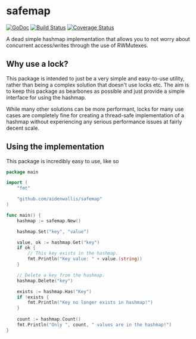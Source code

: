 # safemap

[![GoDoc](https://godoc.org/github.com/aidenwallis/safemap?status.svg)](https://godoc.org/github.com/aidenwallis/safemap)
[![Build Status](https://travis-ci.org/aidenwallis/safemap.svg?branch=master)](https://travis-ci.org/aidenwallis/safemap)
[![Coverage Status](https://coveralls.io/repos/github/aidenwallis/safemap/badge.svg?branch=master)](https://coveralls.io/github/aidenwallis/safemap?branch=master)

A dead simple hashmap implementation that allows you to not worry about concurrent access/writes through the use of RWMutexes.

## Why use a lock?

This package is intended to just be a very simple and easy-to-use utility, rather than being a complex solution that doesn't use locks etc. The aim is to keep this package as bearbones as possible and just provide a simple interface for using the hashmap.

While many other solutions can be more performant, locks for many use cases are completely fine for creating a thread-safe implementation of a hashmap without experiencing any serious performance issues at fairly decent scale.


## Using the implementation

This package is incredibly easy to use, like so

```go
package main

import (
	"fmt"

	"github.com/aidenwallis/safemap"
)

func main() {
	hashmap := safemap.New()

	hashmap.Set("key", "value")

	value, ok := hashmap.Get("key")
	if ok {
		// This key exists in the hashmap.
		fmt.Println("Key value: " + value.(string))
	}

	// Delete a key from the hashmap.
	hashmap.Delete("key")

	exists := hashmap.Has("Key")
	if !exists {
        fmt.Println("Key no longer exists in hashmap!")
    }
    
    count := hashmap.Count()
    fmt.Println("Only ", count, " values are in the hashmap!")
}
```
